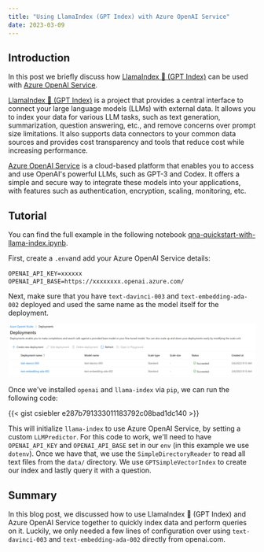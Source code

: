 ```yaml
---
title: "Using LlamaIndex (GPT Index) with Azure OpenAI Service"
date: 2023-03-09
---
```

## Introduction

In this post we briefly discuss how [LlamaIndex 🦙 (GPT Index)](https://gpt-index.readthedocs.io/en/latest/index.html) can be used with [Azure OpenAI Service](https://azure.microsoft.com/en-us/products/cognitive-services/openai-service).

[LlamaIndex 🦙 (GPT Index)](https://gpt-index.readthedocs.io/en/latest/index.html) is a project that provides a central interface to connect your large language models (LLMs) with external data. It allows you to index your data for various LLM tasks, such as text generation, summarization, question answering, etc., and remove concerns over prompt size limitations. It also supports data connectors to your common data sources and provides cost transparency and tools that reduce cost while increasing performance.

[Azure OpenAI Service](https://azure.microsoft.com/en-us/products/cognitive-services/openai-service) is a cloud-based platform that enables you to access and use OpenAI's powerful LLMs, such as GPT-3 and Codex. It offers a simple and secure way to integrate these models into your applications, with features such as authentication, encryption, scaling, monitoring, etc.

## Tutorial

You can find the full example in the following notebook [qna-quickstart-with-llama-index.ipynb](https://github.com/csiebler/azure-openai-service-workshop/blob/main/qna-quickstart-with-gpt-index/qna-quickstart-with-llama-index.ipynb).

First, create a `.env`and add your Azure OpenAI Service details:

```
OPENAI_API_KEY=xxxxxx
OPENAI_API_BASE=https://xxxxxxxx.openai.azure.com/
```

Next, make sure that you have `text-davinci-003` and `text-embedding-ada-002` deployed and used the same name as the model itself for the deployment.

![Azure OpenAI Service Model Deployments](/images/openai_model_deployments.png "Azure OpenAI Service Model Deployments")

Once we've installed `openai` and `llama-index` via `pip`, we can run the following code:

{{< gist csiebler e287b791333011183792c08bad1dc140 >}}

This will initialize `llama-index` to use Azure OpenAI Service, by setting a custom `LLMPredictor`. For this code to work, we'll need to have `OPENAI_API_KEY` and `OPENAI_API_BASE` set in our `env` (in this example we use `dotenv`). Once we have that, we use the `SimpleDirectoryReader` to read all text files from the `data/` directory.  We use `GPTSimpleVectorIndex` to create our index and lastly query it with a question.

## Summary

In this blog post, we discussed how to use LlamaIndex 🦙 (GPT Index) and Azure OpenAI Service together to quickly index data and perform queries on it. Luckily, we only needed a few lines of configuration over using `text-davinci-003` and `text-embedding-ada-002` directly from openai.com.

